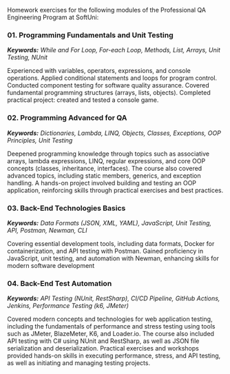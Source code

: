 Homework exercises for the following modules of the Professional QA Engineering Program at SoftUni:

### 01. Programming Fundamentals and Unit Testing
*__Keywords:__ While and For Loop, For-each Loop, Methods, List, Arrays, Unit Testing, NUnit*

Experienced with variables, operators, expressions, and console operations. Applied conditional statements and loops for program control. Conducted component testing for software quality assurance. Covered fundamental programming structures (arrays, lists, objects). Completed practical project: created and tested a console game.

### 02. Programming Advanced for QA
*__Keywords:__ Dictionaries, Lambda, LINQ, Objects, Classes, Exceptions, OOP Principles, Unit Testing*

Deepened programming knowledge through topics such as associative arrays, lambda expressions, LINQ, regular expressions, and core OOP concepts (classes, inheritance, interfaces). The course also covered advanced topics, including static members, generics, and exception handling. A hands-on project involved building and testing an OOP application, reinforcing skills through practical exercises and best practices.

### 03. Back-End Technologies Basics
*__Keywords:__ Data Formats (JSON, XML, YAML), JavaScript, Unit Testing, API, Postman, Newman, CLI*

Covering essential development tools, including data formats, Docker for containerization, and API testing with Postman. Gained proficiency in JavaScript, unit testing, and automation with Newman, enhancing skills for modern software development

### 04. Back-End Test Automation
*__Keywords:__ API Testing (NUnit, RestSharp), CI/CD Pipeline, GitHub Actions, Jenkins, Performance Testing (k6, JMeter)*

Covered modern concepts and technologies for web application testing, including the fundamentals of performance and stress testing using tools such as JMeter, BlazeMeter, K6, and Loader.io. The course also included API testing with C# using NUnit and RestSharp, as well as JSON file serialization and deserialization. Practical exercises and workshops provided hands-on skills in executing performance, stress, and API testing, as well as initiating and managing testing projects.
